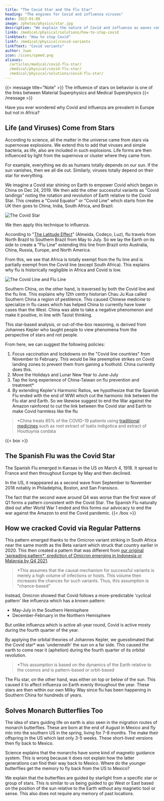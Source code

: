 ```yaml
---
title: "The Covid Star and the Flu Star"
heading: "The engines for Covid and influenza viruses"
date: 2022-01-08
image: /photos/physics/star.jpg
description: "We explain the nature of Covid and influenza as waves coming from their respective stars"
linkb: /medical/physical/solutions/how-to-stop-covid
linkbtext: "How to stop Covid"
linkf: /medical/physical/covid-variants
linkftext: "Covid variants"
author: Juan
icon: /icons/spmed.png
aliases:
  /articles/medical/covid-flu-star/
  /medical/physical/covid-flu-star/
  /medical/physical/solutions/covid-flu-star/
---
```




{{< message title="Note" >}}
The influence of stars on behavior is one of the links between Material Superphysics and Medical Superphysics 
{{< /message >}}


Have you ever wondered why Covid and influenza are prevalent in Europe but not in Africa? 

<!-- Thanks to the Omicron variant, we can now conclusively answer this with real data and explain the causes and dynamics of both Covid and the flu virus. -->

## Life (and Viruses) Come from Stars

According to science, all the matter in the universe came from stars via supernovae explosions. We extend this to add that viruses and simple bacteria, as life, also are included in such explosions. Life forms are then influenced by light from the supernova or cluster where they came from. 

For example, everything we do as humans totally depends on our sun. If the sun vanishes, then we all die out. Similarly, viruses totally depend on their star for everything. 

We imagine a Covid star shining on Earth to empower Covid which began in China on Dec 24, 2019. We then add the other successful variants as "Covid landings" noting the rotation and revolution of Earth relative to the Covid Star. This creates a "Covid Equator" or "Covid Line" which starts from the UK then goes to China, India, South Africa, and Brazil. 

![The Covid Star](/graphics/covidstar.jpg)

We then apply this technique to influenza. 

According to "[The Latitude Effect](https://www.ncbi.nlm.nih.gov/pmc/articles/PMC6307116/)" (Almeida, Codeço, Luz), flu travels from North Brazil to Southern Brazil from May to July. So we lay the Earth on its side to create a "Flu Line" extending this line from Brazil onto Australia, China, Russia, Europe, and North America. 

From this, we see that Africa is totally exempt from the flu line and is partially exempt from the Covid line (except South Africa). This explains why flu is historically negligible in Africa and Covid is low. 

![The Covid Line and Flu Line](/graphics/covidline.jpg)

Southern China, on the other hand, is traversed by both the Covid line and the flu line. This explains why 12th centry historian Chau Ju Kua called Southern China a region of pestilence. This caused Chinese medicine to specialize in flu cases which has helped China to currently have lower cases than the West. China was able to take a negative phenomenon and make it positive, in line with Taoist thinking.




This star-based analysis, or out-of-the-box reasoning, is derived from Johannes Kepler who taught people to view phenomena from the perspective of stars and not people.   

From here, we can suggest the following policies:

1. Focus vaccination and lockdowns on the "Covid line countries" from November to February. This would be like preemptive strikes on Covid landing zones to prevent them from gaining a foothold. China currently does this. 
2. Move the Holidays and Lunar New Year to June-July
3. Tap the long experience of China-Taiwan on flu prevention and treatment*
4. By extending Kepler's Harmonic Ratios, we hypothesize that the Spanish Flu ended with the end of WWI which cut the harmonic link between the Flu star and Earth. So we likewise suggest to end the War against the Amazon rainforest to cut the link between the Covid star and Earth to make Covid harmless like the flu

> *China treats 85% of the COVID-19 patients using [traditional medicines](https://link.springer.com/article/10.1007/s15010-021-01734-2) such as root extract of Isatis indigotica and extract of Houttuynia cordata



{{< box >}}
## The Spanish Flu was the Covid Star

The Spanish Flu emerged in Kansas in the US on March 4, 1918. It spread to France and then throughout Europe by May and then declined.

In the US, it reappeared as a second wave from September to November 2018 notably in Philadelphia, Boston, and San Fransisco.

The fact that the second wave around Q4 was worse than the first wave of Q1 forms a pattern consistent with the Covid Star. The Spanish Flu naturally died out after World War 1 ended and this forms our advocacy to end the war against the Amazon to end the Covid pandemic.
{{< /box >}}



## How we cracked Covid via Regular Patterns

This pattern emerged thanks to the Omicron variant striking in South Africa near the same month as the Beta variant which struck that country earlier in 2020. This then created a pattern that was different from [our original 'spreading pattern*' prediction of Omicron emerging in Indonesia or Malaysia by Q4 2021](/social/supersociology/strong-christmas). 

> *This assumes that the causal mechanism for successful variants is merely a high volume of infections or hosts. This volume then increases the chances for such variants. Thus, this assumption is "chance-based"



Instead, Omicron showed that Covid follows a more-predictable 'cyclical pattern' like influenza which has a known pattern:
- May-July in the Southern Hemisphere
- December-February in the Northern Hemisphere

But unlike influenza which is active all-year round, Covid is active mosty during the fourth quarter of the year. 

By applying the orbital theories of Johannes Kepler, we guesstimated that the Covid star* was 'underneath' the sun on a far side. This caused the earth to come near it (aphelion) during the fourth quarter of its orbital revolution.

> *This assumption is based on the dynamics of the Earth relative to the cosmos and is pattern-based or orbit-based 

<!-- Rio. China is the middle area between   -->


The Flu star, on the other hand, was either on top or below of the sun. This caused it to affect influenza on Earth evenly throughout the year.  <!-- but nearly perpendicular to the Earth's axis.    --> These stars are then within our own Milky Way since flu has been happening in Southern China for hundreds of years. 


## Solves Monarch Butterflies Too

The idea of stars guiding life on earth is also seen in the migration routes of monarch butterflies. These are born at the end of August in Mexico and fly into into the southern US in the spring, living for 7-8 months. The make their offspring in the US which last only 3-5 weeks. These short-lived versions then fly back to Mexico.

Science explains that the monarchs have some kind of magnetic guidance system. This is wrong because it does not explain how the latter generations can find their way back to Mexico. Where do the younger butterflies get the memory to fly back from the US to Mexico?

We explain that the butterflies are guided by starlight from a specific star or group of stars.  This is similar to us being guided to go West or East based on the position of the sun relative to the Earth without any magnetic tool or sense. This also does not require any memory of past locations.  

